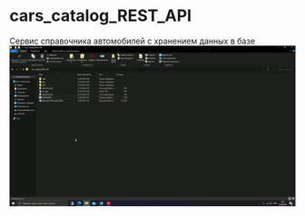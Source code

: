 # cars_catalog_REST_API
Cервис справочника автомобилей с хранением данных в базе
![](https://github.com/DanZak91/cars_catalog_REST_API/blob/main/cars_cat.gif)
